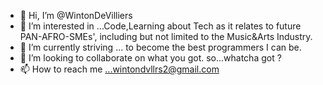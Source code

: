 - 👋 Hi, I’m @WintonDeVilliers
- 👀 I’m interested in ...Code,Learning about Tech as it relates to future PAN-AFRO-SMEs', 
     including but not limited to the Music&Arts Industry.
- 🌱 I’m currently striving ... to become the best programmers I can be.
- 💞️ I’m looking to collaborate on what you got. so...whatcha got ?
- 📫 How to reach me ...wintondvllrs2@gmail.com

<!---
WintonDeVilliers/WintonDeVilliers is a ✨ special ✨ repository because its `README.md` (this file) appears on your GitHub profile.
You can click the Preview link to take a look at your changes.
--->
